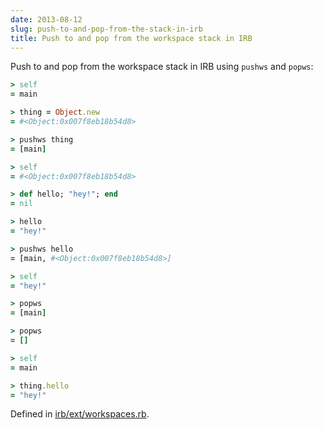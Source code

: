 ```yaml
---
date: 2013-08-12
slug: push-to-and-pop-from-the-stack-in-irb
title: Push to and pop from the workspace stack in IRB
---
```


Push to and pop from the workspace stack in IRB using `pushws` and `popws`:

```rb
> self
= main

> thing = Object.new
= #<Object:0x007f8eb18b54d8>

> pushws thing
= [main]

> self
= #<Object:0x007f8eb18b54d8>

> def hello; "hey!"; end
= nil

> hello
= "hey!"

> pushws hello
= [main, #<Object:0x007f8eb18b54d8>]

> self
= "hey!"

> popws
= [main]

> popws
= []

> self
= main

> thing.hello
= "hey!"
```

Defined in [irb/ext/workspaces.rb](https://github.com/ruby/ruby/blob/trunk/lib/irb/ext/workspaces.rb).
